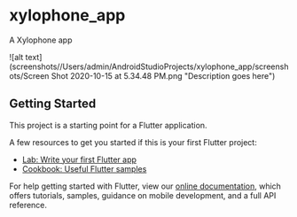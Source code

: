 # xylophone_app

A Xylophone app

![alt text](screenshots//Users/admin/AndroidStudioProjects/xylophone_app/screenshots/Screen Shot 2020-10-15 at 5.34.48 PM.png "Description goes here")

## Getting Started

This project is a starting point for a Flutter application.

A few resources to get you started if this is your first Flutter project:

- [Lab: Write your first Flutter app](https://flutter.dev/docs/get-started/codelab)
- [Cookbook: Useful Flutter samples](https://flutter.dev/docs/cookbook)

For help getting started with Flutter, view our
[online documentation](https://flutter.dev/docs), which offers tutorials,
samples, guidance on mobile development, and a full API reference.
